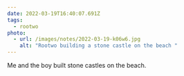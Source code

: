 ```yaml
---
date: 2022-03-19T16:40:07.691Z
tags:
  - rootwo
photo:
  - url: /images/notes/2022-03-19-k06w6.jpg
    alt: "Rootwo building a stone castle on the beach "
---
```

Me and the boy built stone castles on the beach. 
